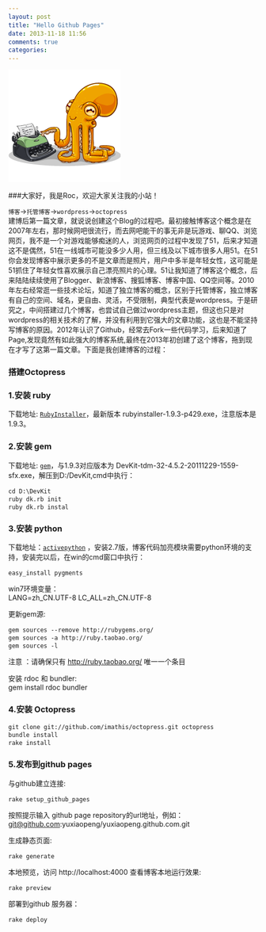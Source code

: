 ```yaml
---
layout: post
title: "Hello Github Pages"
date: 2013-11-18 11:56
comments: true
categories: 
---
```


![](/images/2013/11/octopress-logo.png)

###大家好，我是Roc，欢迎大家关注我的小站！

`博客`->`托管博客`->`wordpress`->`octopress`<br>建博后第一篇文章，就说说创建这个Blog的过程吧。最初接触博客这个概念是在2007年左右，那时候网吧很流行，而去网吧能干的事无非是玩游戏、聊QQ、浏览网页，我不是一个对游戏能够痴迷的人，浏览网页的过程中发现了51，后来才知道这不是偶然，51在一线城市可能没多少人用，但三线及以下城市很多人用51。在51你会发现博客中展示更多的不是文章而是照片，用户中多半是年轻女性，这可能是51抓住了年轻女性喜欢展示自己漂亮照片的心理。51让我知道了博客这个概念，后来陆陆续续使用了Blogger、新浪博客、搜狐博客、博客中国、QQ空间等。2010年左右经常逛一些技术论坛，知道了独立博客的概念，区别于托管博客，独立博客有自己的空间、域名，更自由、灵活，不受限制，典型代表是wordpress。于是研究之，中间搭建过几个博客，也尝试自己做过wordpress主题，但这也只是对wordpress的相关技术的了解，并没有利用到它强大的文章功能，这也是不能坚持写博客的原因。2012年认识了Github，经常去Fork一些代码学习，后来知道了Page,发现竟然有如此强大的博客系统,最终在2013年初创建了这个博客，拖到现在才写了这第一篇文章。下面是我创建博客的过程：

### 搭建Octopress

### 1.安装 ruby
下载地址: [`RubyInstaller`](http://rubyforge.org/frs/?group_id=167)，最新版本 rubyinstaller-1.9.3-p429.exe，注意版本是1.9.3。
### 2.安装 gem
下载地址: [`gem`](http://rubyinstaller.org/downloads/)，与1.9.3对应版本为 DevKit-tdm-32-4.5.2-20111229-1559-sfx.exe，解压到D:/DevKit,cmd中执行：


```
cd D:\DevKit
ruby dk.rb init
ruby dk.rb instal
```

### 3.安装 python
下载地址：[`activepython`](http://www.activestate.com/activepython/downloads) ，安装2.7版，博客代码加亮模块需要python环境的支持，安装完以后，在win的cmd窗口中执行：

```
easy_install pygments
```

win7环境变量：<br>
LANG=zh_CN.UTF-8
LC_ALL=zh_CN.UTF-8

更新gem源:<br>

```
gem sources --remove http://rubygems.org/
gem sources -a http://ruby.taobao.org/
gem sources -l
```

注意 ：请确保只有 http://ruby.taobao.org/ 唯一一个条目

安装 rdoc 和 bundler:<br>
gem install rdoc bundler
### 4.安装 Octopress

```
git clone git://github.com/imathis/octopress.git octopress
bundle install
rake install
```

### 5.发布到github pages
与github建立连接:

```
rake setup_github_pages
```

按照提示输入 github page repository的url地址，例如：git@github.com:yuxiaopeng/yuxiaopeng.github.com.git

生成静态页面:

```
rake generate
```

本地预览，访问 http://localhost:4000 查看博客本地运行效果:

```
rake preview
```

部署到github 服务器：

```
rake deploy
```

